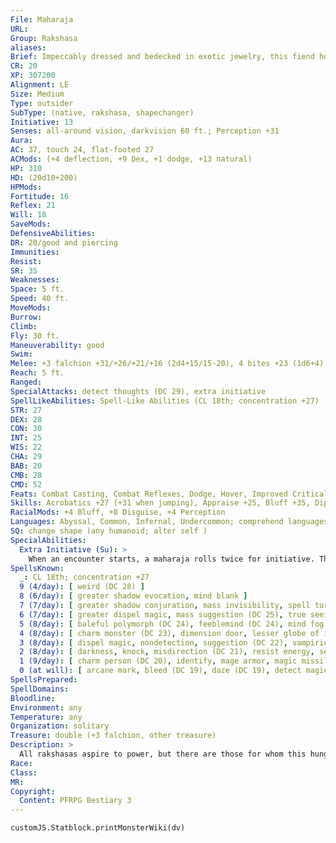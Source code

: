 ```yaml
---
File: Maharaja
URL: 
Group: Rakshasa
aliases: 
Brief: Impeccably dressed and bedecked in exotic jewelry, this fiend holds an ornate saber in its backward-facing hands.
CR: 20
XP: 307200
Alignment: LE
Size: Medium
Type: outsider
SubType: (native, rakshasa, shapechanger)
Initiative: 13
Senses: all-around vision, darkvision 60 ft.; Perception +31
Aura: 
AC: 37, touch 24, flat-footed 27
ACMods: (+4 deflection, +9 Dex, +1 dodge, +13 natural)
HP: 310
HD: (20d10+200)
HPMods: 
Fortitude: 16
Reflex: 21
Will: 18
SaveMods: 
DefensiveAbilities: 
DR: 20/good and piercing
Immunities: 
Resist: 
SR: 35
Weaknesses: 
Space: 5 ft.
Speed: 40 ft.
MoveMods: 
Burrow: 
Climb: 
Fly: 30 ft.
Maneuverability: good
Swim: 
Melee: +3 falchion +31/+26/+21/+16 (2d4+15/15-20), 4 bites +23 (1d6+4)
Reach: 5 ft.
Ranged: 
SpecialAttacks: detect thoughts (DC 29), extra initiative
SpellLikeAbilities: Spell-Like Abilities (CL 18th; concentration +27)  Constant-comprehend languages, tongues  At Will-clairvoyance/clairaudience  1/day-dominate monster (DC 28)
STR: 27
DEX: 28
CON: 30
INT: 25
WIS: 22
CHA: 29
BAB: 20
CMB: 28
CMD: 52
Feats: Combat Casting, Combat Reflexes, Dodge, Hover, Improved Critical (falchion), Improved Initiative, Mobility, Quicken Spell, Silent Spell, Still Spell
Skills: Acrobatics +27 (+31 when jumping), Appraise +25, Bluff +35, Diplomacy +30, Disguise +30, Fly +31, Intimidate +30, Knowledge (arcana, history, nobility, religion) +25,  Perception +31, Sense Motive +27, Spellcraft +25, Stealth +30
RacialMods: +4 Bluff, +8 Disguise, +4 Perception
Languages: Abyssal, Common, Infernal, Undercommon; comprehend languages, tongues
SQ: change shape (any humanoid; alter self )
SpecialAbilities:
  Extra Initiative (Su): >
    When an encounter starts, a maharaja rolls twice for initiative. The maharaja acts normally on the higher of the two initiative counts each round. On the lower initiative count, the maharaja can take a single standard action.  Spells A maharaja casts arcane spells as an 18th-level sorcerer.
SpellsKnown:
  _: CL 18th; concentration +27
  9 (4/day): [ weird (DC 28) ]
  8 (6/day): [ greater shadow evocation, mind blank ]
  7 (7/day): [ greater shadow conjuration, mass invisibility, spell turning ]
  6 (7/day): [ greater dispel magic, mass suggestion (DC 25), true seeing ]
  5 (8/day): [ baleful polymorph (DC 24), feeblemind (DC 24), mind fog (DC 24), teleport ]
  4 (8/day): [ charm monster (DC 23), dimension door, lesser globe of invulnerability, scrying ]
  3 (8/day): [ dispel magic, nondetection, suggestion (DC 22), vampiric touch (DC 22) ]
  2 (8/day): [ darkness, knock, misdirection (DC 21), resist energy, see invisibility ]
  1 (9/day): [ charm person (DC 20), identify, mage armor, magic missile, ventriloquism (DC 20) ]
  0 (at will): [ arcane mark, bleed (DC 19), daze (DC 19), detect magic, ghost sound, mage hand, message, prestidigitation, read magic ]
SpellsPrepared: 
SpellDomains: 
Bloodline: 
Environment: any
Temperature: any
Organization: solitary
Treasure: double (+3 falchion, other treasure)
Description: >
  All rakshasas aspire to power, but there are those for whom this hunger is more than an obsession: It's a birthright. Legends among the rakshasas tell of the maharajas-those rakshasas whose depredations and acts of cruelty have elevated them above others of their kind and allowed them to reincarnate as embodiments of every myth, fable, and cautionary tale involving the beast-headed fiends. Accorded the respect and deference of their lessers, maharajas inspire one emotion within the rakshasa race that few can: fear.  A maharaja rakshasa emerges only after a rakshasa of great power and inf luence has spent several lives as a member of the samrata, the height of the rakshasa's social-spiritual caste system. When a rakshasa ascends to maharaja status, others of its kind take notice, with rakshasas coming from far and wide to serve even a young maharaja-eager to curry its favor at an early age. The birth of a maharaja denotes that great change is imminent: The maharaja will fulfill some terrible destiny, found a lasting nation of rakshasas, undergo some manner of divine ascension, or defeat some greater foe and commandeer its domain, often splitting the region into large enough chunks for its lieutenants and servants to claim and still have room to expand. It is rare in the extreme for more than a handful of maharajas to emerge in the same century.  So great is a maharaja's power and inf luence and so long is its life that one can spend most of its time enjoying the luxury of its years of toil. When not manipulating armies or the machinations of lesser rakshasas, it can often be found surrounded by the most beautiful of its servitors-often charmed or dominated humanoids, or, if the maharaja is powerful enough, good-aligned outsiders-lounging in opulence.  The lair of a maharaja is typically a glorious, decadent mansion. After decades or centuries of work, gold filigree decorates the columns, and great friezes embossed with  rakshasa myths and folklore decorate the walls. Rather than couches or divans, luxurious pillows stuffed with exotic feathers and crafted from the hides of even rarer creatures serve for furniture, and all about hang the trophies of a centuries-long life of tyranny: the crowns of defeated rulers, the wealth of ruined countries, and the heads of failed lieutenants.  A maharaja's great experience and power, however, does not make it immune to or ignorant of threats. Disloyal servants, powerful kings, ambitious rivals, and meddling adventurers all might step forth to challenge a maharaja's rule. To that end, a maharaja employs devious methods to ensure its own safety, with assassination, false rumors, and illusory doubles serving as useful tools to ferret out threats. Wary of attack and often with wide territories to control, most rakshasa maharajas have several secluded palaces and lavish redoubts, and travel among them endlessly.  RAKSHASA RAJADHIRAJAS  Each maharaja is unique, the process of its evolution granting it strengths and weaknesses that differentiate the being from all before it. Over its lifetimes, its path teaches it myriad lessons and grants distinctive powers. A typical maharaja is a master of divination, enchantment, and illusion. Other maharajas master various other techniques, such as necromancy or conjuration. As a maharaja continues to grow in malignant might, its powers outstrip those even of its peers. It might ultimately ascend to the rank of rajadhiraja-a king of kings.  Even more so than the maharajas, the rajadhirajas are unique beings. A rajadhiraja is never lower than CR 21-most have additional racial Hit Dice beyond the standard maharaja. Each additional racial Hit Die granted increases the rakshasa's CR by +1, but also increases its effective sorcerer caster level by +1 and grants a new spell-like ability that follows that rakshasa's personal theme and philosophy. A rajadhiraja that fancies itself a master of space and time might gain the ability to use greater teleport three times per day or the use of time stop once per day, while one who sees itself as a master of forms might gain the ability to use shapechange once per day or polymorph at will. A master of combat might instead gain additional damaging spell-like abilities. The type of new spell-like abilities the rakshasa gains can be selected as needed-8th- and 9th-level spells should be usable once per day, 5th- through 7th-level spells usable three times per day, and spells lower than 5th level at will, though even these guidelines can be adjusted as you see fit to make a more interesting rajadhiraja.  The cycle of reincarnation and the faint memories it imparts provide rajadhirajas with the distinct power to manipulate life and death according to this cycle. A rajadhiraja can use its mastery of reincarnation to  alter these cycles for other creatures, and as a result, all rajadhirajas gain the following special ability in addition to their other powers.  Reincarnate (Su): Once per day as a standard action, a rajadhiraja can bring a dead creature back to life as if using the reincarnate spell, except that the target must have been dead less than 1 day and can have been killed by a death effect. As with any effect that restores life to a creature, the reincarnating creature can choose not to be reincarnated if it wishes, but if it does allow the effect to happen, it returns to life at full capacity, as if restored via true resurrection in a new form. Some rajadhirajas slay their own allies in combat, then use this ability to in order to allow the allies to continue the battle in a new body. The new form granted by this effect can be any form within one size category of the dead creature's original size-the exact form of this new body is chosen by the rajadhiraja. Use the results listed in the Core Rulebook for the reincarnate spell as guidelines for determining the new body's physical ability score adjustments.
Race: 
Class: 
MR: 
Copyright:
  Content: PFRPG Bestiary 3
---
```

```dataviewjs
customJS.Statblock.printMonsterWiki(dv)
```

